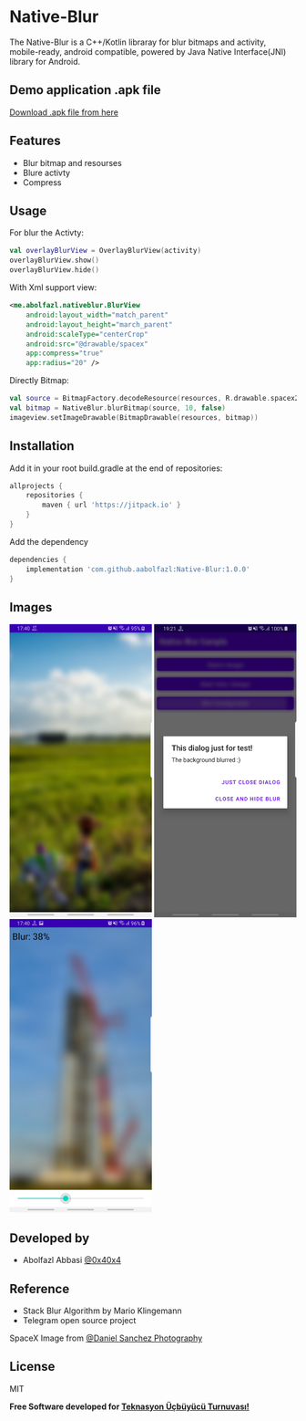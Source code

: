 # Native-Blur

The Native-Blur is a C++/Kotlin libraray for blur bitmaps and activity, mobile-ready, android
compatible, powered by Java Native Interface(JNI) library for Android.

## Demo application .apk file
[Download .apk file from here](https://github.com/aabolfazl/Native-Blur/raw/main/app-release_v1_0_0.apk)

## Features

- Blur bitmap and resourses
- Blure activty
- Compress

## Usage

For blur the Activty:

```kotlin
val overlayBlurView = OverlayBlurView(activity)
overlayBlurView.show()
overlayBlurView.hide()
```

With Xml support view:

```xml
<me.abolfazl.nativeblur.BlurView
    android:layout_width="match_parent"
    android:layout_height="march_parent"
    android:scaleType="centerCrop"
    android:src="@drawable/spacex"
    app:compress="true"
    app:radius="20" />
```

Directly Bitmap:

```kotlin
val source = BitmapFactory.decodeResource(resources, R.drawable.spacex2)
val bitmap = NativeBlur.blurBitmap(source, 10, false)
imageview.setImageDrawable(BitmapDrawable(resources, bitmap))
```

## Installation

Add it in your root build.gradle at the end of repositories:

```gradle
allprojects {
	repositories {
		maven { url 'https://jitpack.io' }
	}
}
```

Add the dependency

```gradle
dependencies { 
    implementation 'com.github.aabolfazl:Native-Blur:1.0.0'
}
```
## Images
<img src="https://github.com/aabolfazl/Native-Blur/blob/main/images/shot1.jpg?raw=true" width=250 title="Shot"> <img src="https://github.com/aabolfazl/Native-Blur/blob/main/images/shot2.jpg?raw=true" width=250 title="Shot"> <img src="https://github.com/aabolfazl/Native-Blur/blob/main/images/shot3.jpg?raw=true" width=250 title="Shot">

## Developed by

- Abolfazl Abbasi [@0x40x4](https://twitter.com/0x40x4)

## Reference
- Stack Blur Algorithm by Mario Klingemann
- Telegram open source project

SpaceX Image from [@Daniel Sanchez Photography](https://twitter.com/Daniel_S_Images)

## License

MIT

**Free Software developed for [Teknasyon Üçbüyücü Turnuvası!](https://ucbuyucuturnuvasi.com)**

